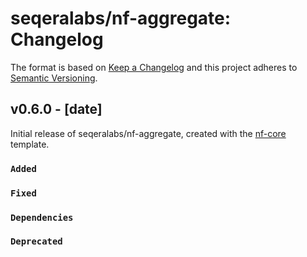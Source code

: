 # seqeralabs/nf-aggregate: Changelog

The format is based on [Keep a Changelog](https://keepachangelog.com/en/1.0.0/)
and this project adheres to [Semantic Versioning](https://semver.org/spec/v2.0.0.html).

## v0.6.0 - [date]

Initial release of seqeralabs/nf-aggregate, created with the [nf-core](https://nf-co.re/) template.

### `Added`

### `Fixed`

### `Dependencies`

### `Deprecated`

